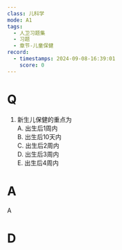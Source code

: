 ```yaml
---
class: 儿科学
mode: A1
tags:
  - 人卫习题集
  - 习题
  - 章节-儿童保健
record:
  - timestamps: 2024-09-08-16:39:01
    score: 0
---
```


# Q
1. 新生儿保健的重点为  
A. 出生后1周内  
B. 出生后10天内  
C. 出生后2周内  
D. 出生后3周内  
E. 出生后4周内  
# A
A
# D
